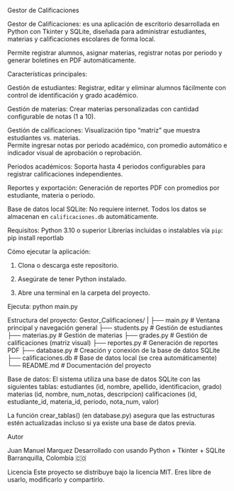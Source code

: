 Gestor de Calificaciones

Gestor de Calificaciones: es una aplicación de escritorio desarrollada en Python con Tkinter y SQLite, diseñada para administrar estudiantes, materias y calificaciones escolares de forma local.  

Permite registrar alumnos, asignar materias, registrar notas por periodo y generar boletines en PDF automáticamente.

Características principales:

Gestión de estudiantes: Registrar, editar y eliminar alumnos fácilmente con control de identificación y grado académico.

Gestión de materias: Crear materias personalizadas con cantidad configurable de notas (1 a 10).

Gestión de calificaciones: Visualización tipo “matriz” que muestra estudiantes vs. materias.  
Permite ingresar notas por periodo académico, con promedio automático e indicador visual de aprobación o reprobación.

Periodos académicos: Soporta hasta 4 periodos configurables para registrar calificaciones independientes.

Reportes y exportación: Generación de reportes PDF con promedios por estudiante, materia o periodo.

Base de datos local SQLite: No requiere internet. Todos los datos se almacenan en `calificaciones.db` automáticamente.

Requisitos:
Python 3.10 o superior
Librerías incluidas o instalables vía `pip`:
pip install reportlab

Cómo ejecutar la aplicación:

1. Clona o descarga este repositorio.

2. Asegúrate de tener Python instalado.

3. Abre una terminal en la carpeta del proyecto.

Ejecuta:
python main.py

Estructura del proyecto:
Gestor_Calificaciones/
|
├── main.py               # Ventana principal y navegación general
├── students.py           # Gestión de estudiantes
├── materias.py           # Gestión de materias
├── grades.py             # Gestión de calificaciones (matriz visual)
├── reportes.py           # Generación de reportes PDF
├── database.py           # Creación y conexión de la base de datos SQLite
├── calificaciones.db     # Base de datos local (se crea automáticamente)
└── README.md             # Documentación del proyecto

Base de datos:
El sistema utiliza una base de datos SQLite con las siguientes tablas:
estudiantes (id, nombre, apellido, identificacion, grado)
materias (id, nombre, num_notas, descripcion)
calificaciones (id, estudiante_id, materia_id, periodo, nota_num, valor)

La función crear_tablas() (en database.py) asegura que las estructuras estén actualizadas incluso si ya existe una base de datos previa.

Autor

Juan Manuel Marquez
Desarrollado con usando Python + Tkinter + SQLite
Barranquilla, Colombia 🇨🇴

Licencia
Este proyecto se distribuye bajo la licencia MIT.
Eres libre de usarlo, modificarlo y compartirlo.